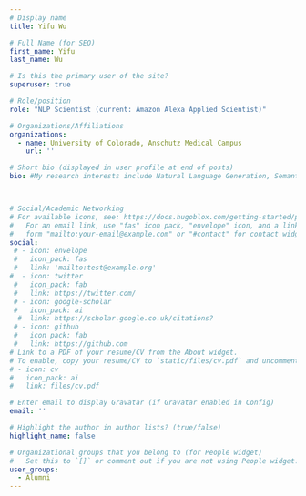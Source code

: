 ```yaml
---
# Display name
title: Yifu Wu

# Full Name (for SEO)
first_name: Yifu
last_name: Wu

# Is this the primary user of the site?
superuser: true

# Role/position
role: "NLP Scientist (current: Amazon Alexa Applied Scientist)"

# Organizations/Affiliations
organizations:
  - name: University of Colorado, Anschutz Medical Campus 
    url: ''

# Short bio (displayed in user profile at end of posts)
bio: #My research interests include Natural Language Generation, Semantic Representation, Summarization Evaluation, Graph-based NLP, and AI applications in medicine and education. 



# Social/Academic Networking
# For available icons, see: https://docs.hugoblox.com/getting-started/page-builder/#icons
#   For an email link, use "fas" icon pack, "envelope" icon, and a link in the
#   form "mailto:your-email@example.com" or "#contact" for contact widget.
social:
 # - icon: envelope
 #   icon_pack: fas
 #   link: 'mailto:test@example.org'
#  - icon: twitter
 #   icon_pack: fab
 #   link: https://twitter.com/
 # - icon: google-scholar
 #   icon_pack: ai
  #  link: https://scholar.google.co.uk/citations?
 # - icon: github
 #   icon_pack: fab
 #   link: https://github.com
# Link to a PDF of your resume/CV from the About widget.
# To enable, copy your resume/CV to `static/files/cv.pdf` and uncomment the lines below.
# - icon: cv
#   icon_pack: ai
#   link: files/cv.pdf

# Enter email to display Gravatar (if Gravatar enabled in Config)
email: ''

# Highlight the author in author lists? (true/false)
highlight_name: false

# Organizational groups that you belong to (for People widget)
#   Set this to `[]` or comment out if you are not using People widget.
user_groups:
  - Alumni
---
```


